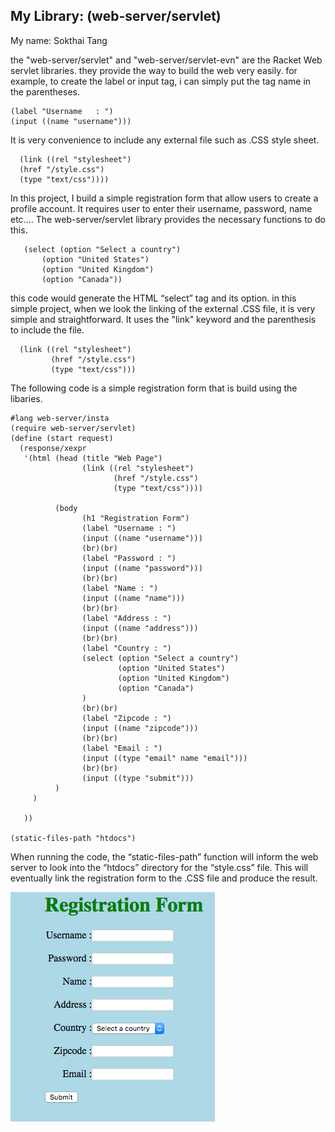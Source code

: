 ## My Library: (web-server/servlet)
My name: Sokthai Tang

the "web-server/servlet" and "web-server/servlet-evn" are the Racket Web servlet libraries. 
they provide the way to build the web very easily. for example, to create the label or input tag, 
i can simply put the tag name in the parentheses. 
```racket
(label "Username   : ")
(input ((name "username")))
```

It is very convenience to include any external file such as .CSS style sheet. 
```racket
  (link ((rel "stylesheet")
  (href "/style.css")
  (type "text/css"))))
```

In this project, I build a simple registration form that allow users to create a profile account. 
It requires user to enter their username, password, name etc.… 
The web-server/servlet library provides the necessary functions to do this. 
``` racket
   (select (option "Select a country")
       (option "United States")
       (option "United Kingdom")
       (option "Canada"))
```

this code would generate the HTML “select” tag and its option. 
in this simple project, when we look the linking of the external .CSS file,
it is very simple and straightforward. It uses the "link" keyword and the
parenthesis to include the file.
```racket
  (link ((rel "stylesheet")
         (href "/style.css")
         (type "text/css")))
```

The following code is a simple registration form that is build using the libaries. 
```racket
#lang web-server/insta
(require web-server/servlet)
(define (start request)
  (response/xexpr
   '(html (head (title "Web Page")
                (link ((rel "stylesheet")
                       (href "/style.css")
                       (type "text/css"))))

          (body 
                (h1 "Registration Form")
                (label "Username : ")
                (input ((name "username")))
                (br)(br)
                (label "Password : ")
                (input ((name "password")))
                (br)(br)
                (label "Name : ")
                (input ((name "name")))
                (br)(br)
                (label "Address : ")
                (input ((name "address")))
                (br)(br)
                (label "Country : ")
                (select (option "Select a country")
                        (option "United States")
                        (option "United Kingdom")
                        (option "Canada")
                ) 
                (br)(br)
                (label "Zipcode : ")
                (input ((name "zipcode")))
                (br)(br)
                (label "Email : ")
                (input ((type "email" name "email")))
                (br)(br)
                (input ((type "submit")))
          )
     )

   ))
 
(static-files-path "htdocs")
```
When running the code, the “static-files-path” function will inform the web server to look into the “htdocs” directory for the “style.css” file. This will eventually link the registration form to the .CSS file and produce the result. 

![alt tag](https://github.com/Sokthai/OPL/blob/master/FP1/form.png)





